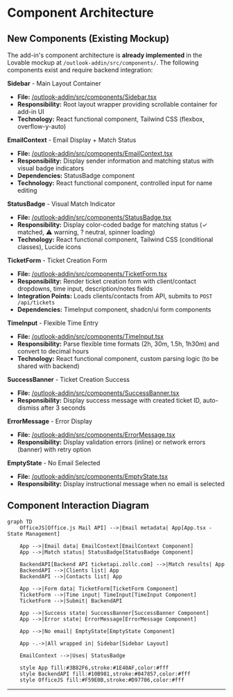# Component Architecture

## New Components (Existing Mockup)

The add-in's component architecture is **already implemented** in the Lovable mockup at `/outlook-addin/src/components/`. The following components exist and require backend integration:

**Sidebar** - Main Layout Container
- **File:** [/outlook-addin/src/components/Sidebar.tsx](outlook-addin/src/components/Sidebar.tsx:1)
- **Responsibility:** Root layout wrapper providing scrollable container for add-in UI
- **Technology:** React functional component, Tailwind CSS (flexbox, overflow-y-auto)

**EmailContext** - Email Display + Match Status
- **File:** [/outlook-addin/src/components/EmailContext.tsx](outlook-addin/src/components/EmailContext.tsx:1)
- **Responsibility:** Display sender information and matching status with visual badge indicators
- **Dependencies:** StatusBadge component
- **Technology:** React functional component, controlled input for name editing

**StatusBadge** - Visual Match Indicator
- **File:** [/outlook-addin/src/components/StatusBadge.tsx](outlook-addin/src/components/StatusBadge.tsx:1)
- **Responsibility:** Display color-coded badge for matching status (✓ matched, ⚠ warning, ? neutral, spinner loading)
- **Technology:** React functional component, Tailwind CSS (conditional classes), Lucide icons

**TicketForm** - Ticket Creation Form
- **File:** [/outlook-addin/src/components/TicketForm.tsx](outlook-addin/src/components/TicketForm.tsx:1)
- **Responsibility:** Render ticket creation form with client/contact dropdowns, time input, description/notes fields
- **Integration Points:** Loads clients/contacts from API, submits to `POST /api/tickets`
- **Dependencies:** TimeInput component, shadcn/ui form components

**TimeInput** - Flexible Time Entry
- **File:** [/outlook-addin/src/components/TimeInput.tsx](outlook-addin/src/components/TimeInput.tsx:1)
- **Responsibility:** Parse flexible time formats (2h, 30m, 1.5h, 1h30m) and convert to decimal hours
- **Technology:** React functional component, custom parsing logic (to be shared with backend)

**SuccessBanner** - Ticket Creation Success
- **File:** [/outlook-addin/src/components/SuccessBanner.tsx](outlook-addin/src/components/SuccessBanner.tsx:1)
- **Responsibility:** Display success message with created ticket ID, auto-dismiss after 3 seconds

**ErrorMessage** - Error Display
- **File:** [/outlook-addin/src/components/ErrorMessage.tsx](outlook-addin/src/components/ErrorMessage.tsx:1)
- **Responsibility:** Display validation errors (inline) or network errors (banner) with retry option

**EmptyState** - No Email Selected
- **File:** [/outlook-addin/src/components/EmptyState.tsx](outlook-addin/src/components/EmptyState.tsx:1)
- **Responsibility:** Display instructional message when no email is selected

## Component Interaction Diagram

```mermaid
graph TD
    OfficeJS[Office.js Mail API] -->|Email metadata| App[App.tsx - State Management]

    App -->|Email data| EmailContext[EmailContext Component]
    App -->|Match status| StatusBadge[StatusBadge Component]

    BackendAPI[Backend API ticketapi.zollc.com] -->|Match results| App
    BackendAPI -->|Clients list| App
    BackendAPI -->|Contacts list| App

    App -->|Form data| TicketForm[TicketForm Component]
    TicketForm -->|Time input| TimeInput[TimeInput Component]
    TicketForm -->|Submit| BackendAPI

    App -->|Success state| SuccessBanner[SuccessBanner Component]
    App -->|Error state| ErrorMessage[ErrorMessage Component]

    App -->|No email| EmptyState[EmptyState Component]

    App -.->|All wrapped in| Sidebar[Sidebar Layout]

    EmailContext -->|Uses| StatusBadge

    style App fill:#3B82F6,stroke:#1E40AF,color:#fff
    style BackendAPI fill:#10B981,stroke:#047857,color:#fff
    style OfficeJS fill:#F59E0B,stroke:#D97706,color:#fff
```

---
